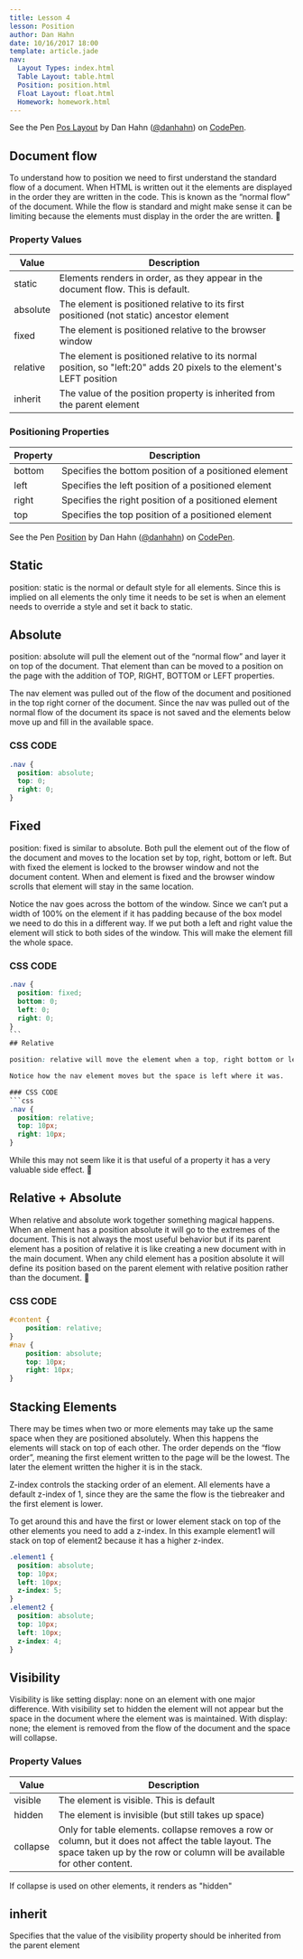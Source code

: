 ```yaml
---
title: Lesson 4
lesson: Position
author: Dan Hahn
date: 10/16/2017 18:00
template: article.jade
nav:
  Layout Types: index.html
  Table Layout: table.html
  Position: position.html
  Float Layout: float.html
  Homework: homework.html
---
```


<p data-height="671" data-theme-id="light" data-slug-hash="BZmaxQ" data-default-tab="result" data-user="danhahn" data-embed-version="2" data-pen-title="Pos Layout" class="codepen">See the Pen <a href="https://codepen.io/danhahn/pen/BZmaxQ/">Pos Layout</a> by Dan Hahn (<a href="https://codepen.io/danhahn">@danhahn</a>) on <a href="https://codepen.io">CodePen</a>.</p>
<script async src="https://production-assets.codepen.io/assets/embed/ei.js"></script>

## Document flow

To understand how to position we need to first understand the standard flow of a document.  When HTML is written out it the elements are displayed in the order they are written in the code.  This is known as the “normal flow” of the document.  While the flow is standard and might make sense it can be limiting because the elements must display in the order the are written.

### Property Values

Value    | Description
---------|----------------------------------------------------------------------------------------------------------------------
static   | Elements renders in order, as they appear in the document flow. This is default.
absolute | The element is positioned relative to its first positioned (not static) ancestor element
fixed    | The element is positioned relative to the browser window
relative | The element is positioned relative to its normal position, so "left:20" adds 20 pixels to the element's LEFT position
inherit  | The value of the position property is inherited from the parent element

### Positioning Properties

Property | Description
---------|------------------------------------------------------
bottom   | Specifies the bottom position of a positioned element
left     | Specifies the left position of a positioned element
right    | Specifies the right position of a positioned element
top      | Specifies the top position of a positioned element


<p data-height="727" data-theme-id="light" data-slug-hash="OgwwMm" data-default-tab="result" data-user="danhahn" data-embed-version="2" data-pen-title="Position" class="codepen">See the Pen <a href="https://codepen.io/danhahn/pen/OgwwMm/">Position</a> by Dan Hahn (<a href="https://codepen.io/danhahn">@danhahn</a>) on <a href="https://codepen.io">CodePen</a>.</p>
<script async src="https://production-assets.codepen.io/assets/embed/ei.js"></script>


## Static
position: static is the normal or default style for all elements.  Since this is implied on all elements the only time it needs to be set is when an element needs to override a style and set it back to static.


## Absolute
position: absolute will pull the element out of the “normal flow” and layer it on top of the document.  That element than can be moved to a position on the page with the addition of TOP, RIGHT, BOTTOM or LEFT properties.


The nav element was pulled out of the flow of the document and positioned in the top right corner of the document.  Since the nav was pulled out of the normal flow of the document its space is not saved and the elements below move up and fill in the available space.

### CSS CODE
```css
.nav {
  position: absolute;
  top: 0;
  right: 0;
}
```

## Fixed

position: fixed is similar to absolute.  Both pull the element out of the flow of the document and moves to the location set by top, right, bottom or left.  But with fixed the element is locked to the browser window and not the document content.  When and element is fixed and the browser window scrolls that element will stay in the same location.  

Notice the nav goes across the bottom of the window.  Since we can’t put a width of 100% on the element if it has padding because of the box model we need to do this in a different way.  If we put both a left and right value the element will stick to both sides of the window. This will make the element fill the whole space.

### CSS CODE
```css
.nav {
  position: fixed;
  bottom: 0;
  left: 0;
  right: 0;
}
```
## Relative

position: relative will move the element when a top, right bottom or left is applied but unlike absolute the element will not be removed from the normal flow of the document.  Since the element is still in the flow of the document a space will be kept for it and you may see some white space around the element.

Notice how the nav element moves but the space is left where it was.  

### CSS CODE
```css
.nav {
  position: relative;
  top: 10px;
  right: 10px;
}
```
While this may not seem like it is that useful of a property it has a very valuable side effect.

## Relative + Absolute
When relative and absolute work together something magical happens.  When an element has a position absolute it will go to the extremes of the document.  This is not always the most useful behavior but if its parent element has a position of relative it is like creating a new document with in the main document. When any child element has a position absolute it will define its position based on the parent element with relative position rather than the document.

### CSS CODE
```css
#content {
    position: relative;
}
#nav {
    position: absolute;
    top: 10px;
    right: 10px;
}
```

## Stacking Elements
There may be times when two or more elements may take up the same space when they are positioned absolutely.  When this happens the elements will stack on top of each other.  The order depends on the “flow order”, meaning the first element written to the page will be the lowest.  The later the element written the higher it is in the stack.

Z-index controls the stacking order of an element. All elements have a default z-index of 1, since they are the same the flow is the tiebreaker and the first element is lower.

To get around this and have the first or lower element stack on top of the other elements you need to add a z-index. In this example element1 will stack on top of element2 because it has a higher z-index.
```css
.element1 {
  position: absolute;
  top: 10px;
  left: 10px;
  z-index: 5;
}
.element2 {
  position: absolute;
  top: 10px;
  left: 10px;
  z-index: 4;
}
```
## Visibility

Visibility is like setting display: none on an element with one major difference. With visibility set to hidden the element will not appear but the space in the document where the element was is maintained. With display: none; the element is removed from the flow of the document and the space will collapse.

### Property Values

Value    | Description
---------|-----------------------
visible  | The element is visible. This is default
hidden   | The element is invisible (but still takes up space)
collapse | Only for table elements. collapse removes a row or column, but it does not affect the table layout. The space taken up by the row or column will be available for other content.


If collapse is used on other elements, it renders as "hidden"

## inherit
Specifies that the value of the visibility property should be inherited from the parent element

